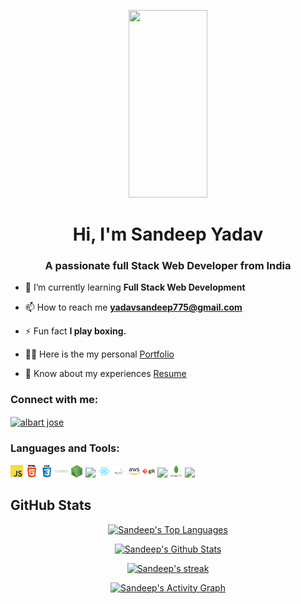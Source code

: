 <p align="center"> <img src = "https://www.mygo.ge/uploads/blog/1584023795.jpg" width="50%" height = "300px" /></p>
<h1 align="center">Hi, I'm Sandeep Yadav</h1>
<h3 align="center">A passionate full Stack Web Developer from India</h3>

- 🌱 I’m currently learning **Full Stack Web Development**
- 📫 How to reach me **yadavsandeep775@gmail.com**
- ⚡ Fun fact **I play boxing.**
- 🧑‍💻 Here is the my personal [Portfolio](https://raosandeep.netlify.app/)

- 📄 Know about my experiences [Resume](https://drive.google.com/file/d/1-OiRhfrGeje1WZlmRPupGz3RbYk5mjP3/view?usp=sharing)

<h3 align="left">Connect with me:</h3>
<p align="left">
<a href="https://www.linkedin.com/in/sandeep-yadav-828779149/" target="blank"><img align="center" src="https://raw.githubusercontent.com/rahuldkjain/github-profile-readme-generator/master/src/images/icons/Social/linked-in-alt.svg" alt="albart jose" height="30" width="40" /></a>
</p>

<h3 align="left">Languages and Tools:</h3>

<code><img height="20" src="https://raw.githubusercontent.com/github/explore/80688e429a7d4ef2fca1e82350fe8e3517d3494d/topics/javascript/javascript.png"></code>
<code><img height="20" src="https://raw.githubusercontent.com/github/explore/80688e429a7d4ef2fca1e82350fe8e3517d3494d/topics/html/html.png"></code>
<code><img height="20" src="https://raw.githubusercontent.com/github/explore/80688e429a7d4ef2fca1e82350fe8e3517d3494d/topics/css/css.png"></code>
<code><img height="20" src="https://raw.githubusercontent.com/github/explore/80688e429a7d4ef2fca1e82350fe8e3517d3494d/topics/express/express.png"></code>
<code><img height="20" src="https://raw.githubusercontent.com/github/explore/80688e429a7d4ef2fca1e82350fe8e3517d3494d/topics/nodejs/nodejs.png"></code>
<code><img height="20" src="https://encrypted-tbn0.gstatic.com/images?q=tbn:ANd9GcSFJQeGTllh21dU1WZ5fBO9UmmrbGXzMjPhCw&usqp=CAU"></code>
<code><img height="20" src="https://raw.githubusercontent.com/github/explore/80688e429a7d4ef2fca1e82350fe8e3517d3494d/topics/react/react.png"></code>
<code><img height="20" src="https://raw.githubusercontent.com/github/explore/80688e429a7d4ef2fca1e82350fe8e3517d3494d/topics/mysql/mysql.png"></code>
<code><img height="20" src="https://raw.githubusercontent.com/github/explore/fbceb94436312b6dacde68d122a5b9c7d11f9524/topics/aws/aws.png"></code>
<code><img height="20" src="https://raw.githubusercontent.com/github/explore/80688e429a7d4ef2fca1e82350fe8e3517d3494d/topics/git/git.png"></code>
<code><img height="20" src="https://www.vectorlogo.zone/logos/getpostman/getpostman-icon.svg"></code>
<code><img height="20" src="https://raw.githubusercontent.com/devicons/devicon/master/icons/mongodb/mongodb-original-wordmark.svg"></code>
<code><img height="20" src="https://upload.wikimedia.org/wikipedia/commons/thumb/d/db/Npm-logo.svg/540px-Npm-logo.svg.png"></code>

<h2>GitHub Stats</h2>
<p align="center">
<a href="https://github.com/Raosandeep007/github-readme-stats"><img alt="Sandeep's Top Languages" src="https://github-readme-stats.vercel.app/api/top-langs/?username=Raosandeep007&langs_count=8&count_private=true&layout=compact&theme=react&hide_border=true&bg_color=0D1117" /></a>
</p>

<p align="center">
<a href="https://github.com/Raosandeep007/github-readme-stats"><img alt="Sandeep's Github Stats" src="https://github-readme-stats.vercel.app/api?username=Raosandeep007&show_icons=true&count_private=true&theme=react&hide_border=true&bg_color=0D1117" /></a>
</p>
<p align="center">
<a href="https://github.com/Raosandeep007/github-readme-streak-stats">
    <img title="🔥 Get streak stats for your profile at git.io/streak-stats" alt="Sandeep's streak" src="https://github-readme-streak-stats.herokuapp.com/?user=Raosandeep007&theme=black-ice&hide_border=true&stroke=0000&background=060A0CD0"/>
</a>
</p>
<p align="center">
<a href="https://github.com/Raosandeep007/github-readme-activity-graph"><img alt="Sandeep's Activity Graph" src="https://activity-graph.herokuapp.com/graph?username=Raosandeep007&bg_color=0D1117&color=5BCDEC&line=5BCDEC&point=FFFFFF&hide_border=true" /></a>
</p>
